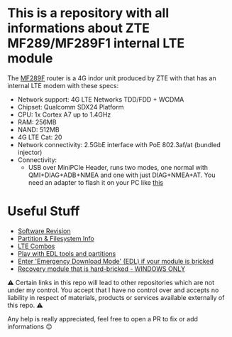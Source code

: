 # This is a repository with all informations about ZTE MF289/MF289F1 internal LTE module

The [MF289F](https://ztedevices.com/en-gl/mf289f/) router is a 4G indor unit produced by ZTE with that has an internal LTE modem with these specs:

- Network support: 4G LTE Networks TDD/FDD + WCDMA
- Chipset: Qualcomm SDX24 Platform
- CPU: 1x Cortex A7 up to 1.4GHz
- RAM: 256MB
- NAND: 512MB
- 4G LTE Cat: 20
- Network connectivity: 2.5GbE interface with PoE 802.3af/at (bundled injector)
- Connectivity:
    - USB over MiniPCIe Header, runs two modes, one normal with QMI+DIAG+ADB+NMEA and one with just DIAG+NMEA+AT. You need an adapter to flash it on your PC like [this](https://www.amazon.it/wireless-scheda-adattatore-modulo-testing/dp/B00YAOL4NE/ref=sr_1_3?__mk_it_IT=%C3%85M%C3%85%C5%BD%C3%95%C3%91&crid=JRM39EDJSU8Z&keywords=mini+pcie+to+usb+sim&qid=1704221380&sprefix=minipcie+to+usb+sim%2Caps%2C105&sr=8-3)

# Useful Stuff

- [Software Revision](swver.md)
- [Partition & Filesystem Info](fs.md)
- [LTE Combos](cacombo.md)
- [Play with EDL tools and partitions](edl.md)
- [Enter 'Emergency Download Mode' (EDL) if your module is bricked](enter_edl_brick.md)
- [Recovery module that is hard-bricked - WINDOWS ONLY](recovery_brick_windows.md)

⚠️ Certain links in this repo will lead to other repositories which are not under my control.
You accept that I have no control over and accepts no liability in respect of materials, products or services available externally of this repo. ⚠️

Any help is really appreciated, feel free to open a PR to fix or add informations 😊
